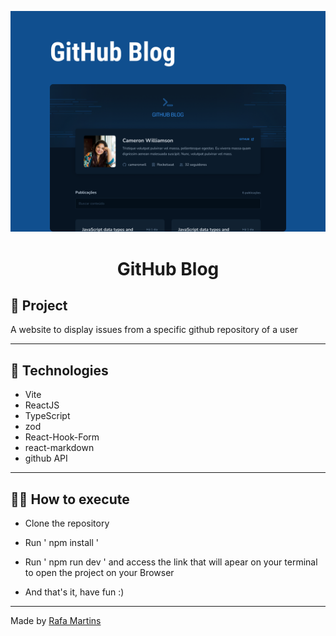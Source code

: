 <p align="center">
    <img alt="" src="./src/assets/Presentation.png"/>
</p>

<h1 align="center">
	GitHub Blog
</h1>

## 🚀 Project

A website to display issues from a specific github repository of a user

---

## 🔧 Technologies

- Vite
- ReactJS
- TypeScript
- zod
- React-Hook-Form
- react-markdown
- github API

---

## 🧑‍💻 How to execute

- Clone the repository

- Run ' npm install '

- Run ' npm run dev ' and access the link that will apear on your terminal to open the project on your Browser

- And that's it, have fun :)

---

Made by <a href="https://twitter.com/RafaMartins_dev" target="_blank">Rafa Martins</a>
